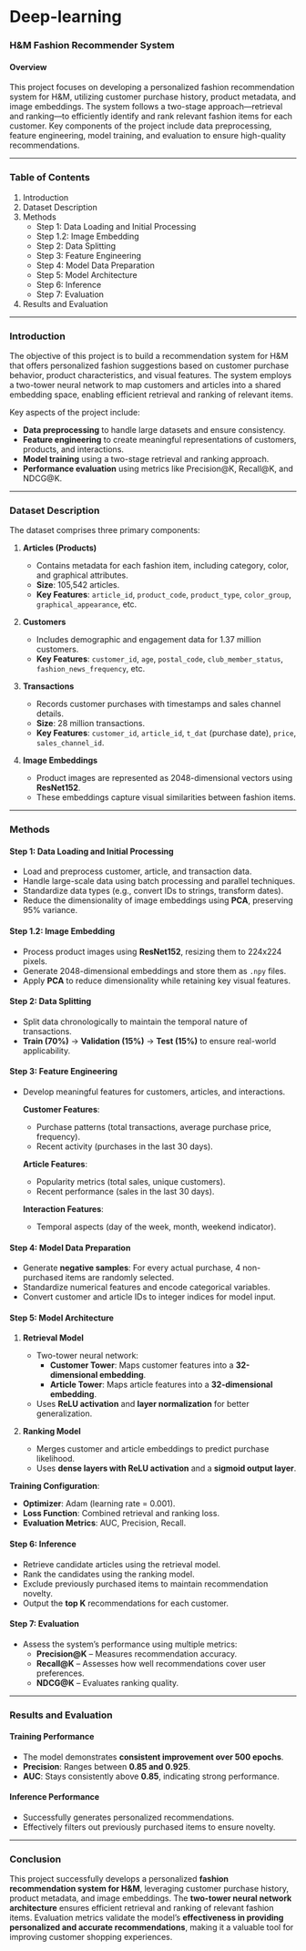 # Deep-learning
### H&M Fashion Recommender System  

#### **Overview**  
This project focuses on developing a personalized fashion recommendation system for H&M, utilizing customer purchase history, product metadata, and image embeddings. The system follows a two-stage approach—retrieval and ranking—to efficiently identify and rank relevant fashion items for each customer. Key components of the project include data preprocessing, feature engineering, model training, and evaluation to ensure high-quality recommendations.  

---

### **Table of Contents**  
1. Introduction  
2. Dataset Description  
3. Methods  
   - Step 1: Data Loading and Initial Processing  
   - Step 1.2: Image Embedding  
   - Step 2: Data Splitting  
   - Step 3: Feature Engineering  
   - Step 4: Model Data Preparation  
   - Step 5: Model Architecture  
   - Step 6: Inference  
   - Step 7: Evaluation  
4. Results and Evaluation  

---

### **Introduction**  
The objective of this project is to build a recommendation system for H&M that offers personalized fashion suggestions based on customer purchase behavior, product characteristics, and visual features. The system employs a two-tower neural network to map customers and articles into a shared embedding space, enabling efficient retrieval and ranking of relevant items.  

Key aspects of the project include:  
- **Data preprocessing** to handle large datasets and ensure consistency.  
- **Feature engineering** to create meaningful representations of customers, products, and interactions.  
- **Model training** using a two-stage retrieval and ranking approach.  
- **Performance evaluation** using metrics like Precision@K, Recall@K, and NDCG@K.  

---

### **Dataset Description**  
The dataset comprises three primary components:  

1. **Articles (Products)**  
   - Contains metadata for each fashion item, including category, color, and graphical attributes.  
   - **Size**: 105,542 articles.  
   - **Key Features**: `article_id`, `product_code`, `product_type`, `color_group`, `graphical_appearance`, etc.  

2. **Customers**  
   - Includes demographic and engagement data for 1.37 million customers.  
   - **Key Features**: `customer_id`, `age`, `postal_code`, `club_member_status`, `fashion_news_frequency`, etc.  

3. **Transactions**  
   - Records customer purchases with timestamps and sales channel details.  
   - **Size**: 28 million transactions.  
   - **Key Features**: `customer_id`, `article_id`, `t_dat` (purchase date), `price`, `sales_channel_id`.  

4. **Image Embeddings**  
   - Product images are represented as 2048-dimensional vectors using **ResNet152**.  
   - These embeddings capture visual similarities between fashion items.  

---

### **Methods**  

#### **Step 1: Data Loading and Initial Processing**  
- Load and preprocess customer, article, and transaction data.  
- Handle large-scale data using batch processing and parallel techniques.  
- Standardize data types (e.g., convert IDs to strings, transform dates).  
- Reduce the dimensionality of image embeddings using **PCA**, preserving 95% variance.  

#### **Step 1.2: Image Embedding**  
- Process product images using **ResNet152**, resizing them to 224x224 pixels.  
- Generate 2048-dimensional embeddings and store them as `.npy` files.  
- Apply **PCA** to reduce dimensionality while retaining key visual features.  

#### **Step 2: Data Splitting**  
- Split data chronologically to maintain the temporal nature of transactions.  
- **Train (70%)** → **Validation (15%)** → **Test (15%)** to ensure real-world applicability.  

#### **Step 3: Feature Engineering**  
- Develop meaningful features for customers, articles, and interactions.  

  **Customer Features**:  
  - Purchase patterns (total transactions, average purchase price, frequency).  
  - Recent activity (purchases in the last 30 days).  

  **Article Features**:  
  - Popularity metrics (total sales, unique customers).  
  - Recent performance (sales in the last 30 days).  

  **Interaction Features**:  
  - Temporal aspects (day of the week, month, weekend indicator).  

#### **Step 4: Model Data Preparation**  
- Generate **negative samples**: For every actual purchase, 4 non-purchased items are randomly selected.  
- Standardize numerical features and encode categorical variables.  
- Convert customer and article IDs to integer indices for model input.  

#### **Step 5: Model Architecture**  

1. **Retrieval Model**  
   - Two-tower neural network:  
     - **Customer Tower**: Maps customer features into a **32-dimensional embedding**.  
     - **Article Tower**: Maps article features into a **32-dimensional embedding**.  
   - Uses **ReLU activation** and **layer normalization** for better generalization.  

2. **Ranking Model**  
   - Merges customer and article embeddings to predict purchase likelihood.  
   - Uses **dense layers with ReLU activation** and a **sigmoid output layer**.  

**Training Configuration**:  
- **Optimizer**: Adam (learning rate = 0.001).  
- **Loss Function**: Combined retrieval and ranking loss.  
- **Evaluation Metrics**: AUC, Precision, Recall.  

#### **Step 6: Inference**  
- Retrieve candidate articles using the retrieval model.  
- Rank the candidates using the ranking model.  
- Exclude previously purchased items to maintain recommendation novelty.  
- Output the **top K** recommendations for each customer.  

#### **Step 7: Evaluation**  
- Assess the system’s performance using multiple metrics:  
  - **Precision@K** – Measures recommendation accuracy.  
  - **Recall@K** – Assesses how well recommendations cover user preferences.  
  - **NDCG@K** – Evaluates ranking quality.  

---

### **Results and Evaluation**  

#### **Training Performance**  
- The model demonstrates **consistent improvement over 500 epochs**.  
- **Precision**: Ranges between **0.85 and 0.925**.  
- **AUC**: Stays consistently above **0.85**, indicating strong performance.  

#### **Inference Performance**  
- Successfully generates personalized recommendations.  
- Effectively filters out previously purchased items to ensure novelty.  

---

### **Conclusion**  
This project successfully develops a personalized **fashion recommendation system for H&M**, leveraging customer purchase history, product metadata, and image embeddings. The **two-tower neural network architecture** ensures efficient retrieval and ranking of relevant fashion items. Evaluation metrics validate the model’s **effectiveness in providing personalized and accurate recommendations**, making it a valuable tool for improving customer shopping experiences.
